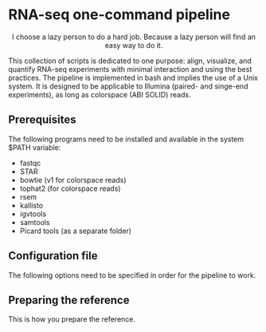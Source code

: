 # RNA-seq one-command pipeline 
<center>I choose a lazy person to do a hard job. Because a lazy person will find an easy way to do it.</center>

This collection of scripts is dedicated to one purpose: align, visualize, and quantify RNA-seq experiments with minimal interaction and using the best practices. The pipeline is implemented in bash and implies the use of a Unix system. It is designed to be applicable to Illumina (paired- and singe-end experiments), as long as colorspace (ABI SOLID) reads. 

## Prerequisites
The following programs need to be installed and available in the system $PATH variable:
* fastqc
* STAR
* bowtie (v1 for colorspace reads)
* tophat2 (for colorspace reads)
* rsem
* kallisto
* igvtools
* samtools
* Picard tools (as a separate folder)

## Configuration file 
The following options need to be specified in order for the pipeline to work.

## Preparing the reference
This is how you prepare the reference. 
